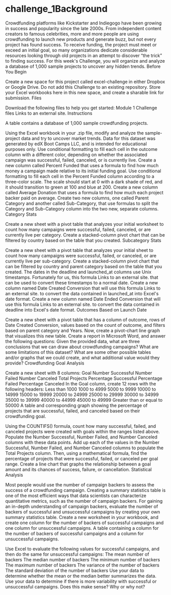 # challenge_1Background

Crowdfunding platforms like Kickstarter and Indiegogo have been growing in success and popularity since the late 2000s. From independent content creators to famous celebrities, more and more people are using crowdfunding to launch new products and generate buzz, but not every project has found success.
To receive funding, the project must meet or exceed an initial goal, so many organizations dedicate considerable resources looking through old projects in an attempt to discover “the trick” to finding success. For this week's Challenge, you will organize and analyze a database of 1,000 sample projects to uncover any hidden trends.
Before You Begin

Create a new space for this project called excel-challenge in either Dropbox or Google Drive. Do not add this Challenge to an existing repository.
Store your Excel workbooks here in this new space, and create a sharable link for submission.
Files

Download the following files to help you get started:
Module 1 Challenge files Links to an external site.
Instructions

A table contains a database of 1,000 sample crowdfunding projects.

Using the Excel workbook in your .zip file, modify and analyze the sample-project data and try to uncover market trends.
Data for this dataset was generated by edX Boot Camps LLC, and is intended for educational purposes only.
Use conditional formatting to fill each cell in the outcome column with a different color, depending on whether the associated campaign was successful, failed, canceled, or is currently live.
Create a new column called Percent Funded that uses a formula to find how much money a campaign made relative to its initial funding goal.
Use conditional formatting to fill each cell in the Percent Funded column according to a three-color scale. The scale should start at 0 with a dark shade of red, and it should transition to green at 100 and blue at 200.
Create a new column called Average Donation that uses a formula to find how much each project backer paid on average.
Create two new columns, one called Parent Category and another called Sub-Category, that use formulas to split the Category and Sub-Category column into the two new, separate columns.
Category Stats

Create a new sheet with a pivot table that analyzes your initial worksheet to count how many campaigns were successful, failed, canceled, or are currently live per category.
Create a stacked-column pivot chart that can be filtered by country based on the table that you created.
Subcategory Stats

Create a new sheet with a pivot table that analyzes your initial sheet to count how many campaigns were successful, failed, or canceled, or are currently live per sub-category.
Create a stacked-column pivot chart that can be filtered by country and parent category based on the table that you created.
The dates in the deadline and launched_at columns use Unix timestamps. Fortunately for us, this formula Links to an external site. that can be used to convert these timestamps to a normal date.
Create a new column named Date Created Conversion that will use this formula Links to an external site. to convert the data contained in launched_at into Excel's date format.
Create a new column named Date Ended Conversion that will use this formula Links to an external site. to convert the data contained in deadline into Excel's date format.
Outcomes Based on Launch Date

Create a new sheet with a pivot table that has a column of outcome, rows of Date Created Conversion, values based on the count of outcome, and filters based on parent category and Years.
Now, create a pivot-chart line graph that visualizes this new table.
Create a report in Microsoft Word, and answer the following questions:
Given the provided data, what are three conclusions that we can draw about crowdfunding campaigns?
What are some limitations of this dataset?
What are some other possible tables and/or graphs that we could create, and what additional value would they provide?
Crowdfunding Goal Analysis

Create a new sheet with 8 columns:
Goal
Number Successful
Number Failed
Number Canceled
Total Projects
Percentage Successful
Percentage Failed
Percentage Canceled
In the Goal column, create 12 rows with the following headers:
Less than 1000
1000 to 4999
5000 to 9999
10000 to 14999
15000 to 19999
20000 to 24999
25000 to 29999
30000 to 34999
35000 to 39999
40000 to 44999
45000 to 49999
Greater than or equal to 50000
A table and corresponding graph showing the percentage of projects that are successful, failed, and canceled based on their crowdfunding goal.

Using the COUNTIFS() formula, count how many successful, failed, and canceled projects were created with goals within the ranges listed above. Populate the Number Successful, Number Failed, and Number Canceled columns with these data points.
Add up each of the values in the Number Successful, Number Failed, and Number Canceled columns to populate the Total Projects column. Then, using a mathematical formula, find the percentage of projects that were successful, failed, or canceled per goal range.
Create a line chart that graphs the relationship between a goal amount and its chances of success, failure, or cancellation.
Statistical Analysis

Most people would use the number of campaign backers to assess the success of a crowdfunding campaign. Creating a summary statistics table is one of the most efficient ways that data scientists can characterize quantitative metrics, such as the number of campaign backers.
For gaining an in-depth understanding of campaign backers, evaluate the number of backers of successful and unsuccessful campaigns by creating your own summary statistics table.
Create a new worksheet in your workbook, and create one column for the number of backers of successful campaigns and one column for unsuccessful campaigns.
A table containing a column for the number of backers of successful campaigns and a column for unsuccessful campaigns.

Use Excel to evaluate the following values for successful campaigns, and then do the same for unsuccessful campaigns:
The mean number of backers
The median number of backers
The minimum number of backers
The maximum number of backers
The variance of the number of backers
The standard deviation of the number of backers
Use your data to determine whether the mean or the median better summarizes the data.
Use your data to determine if there is more variability with successful or unsuccessful campaigns. Does this make sense? Why or why not?
